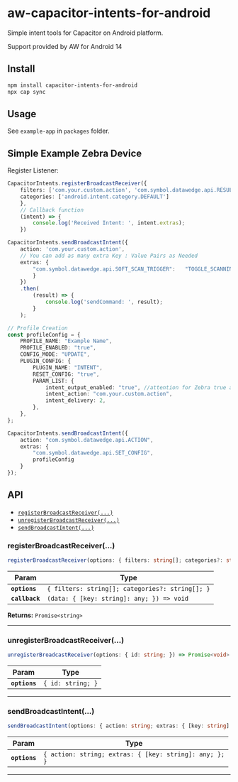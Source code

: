 # aw-capacitor-intents-for-android 

Simple intent tools for Capacitor on Android platform.

Support provided by AW for Android 14

## Install

```bash
npm install capacitor-intents-for-android
npx cap sync
```

## Usage

See `example-app` in `packages` folder.

## Simple Example Zebra Device
Register Listener:
```Typescript
CapacitorIntents.registerBroadcastReceiver({
    filters: ['com.your.custom.action', 'com.symbol.datawedge.api.RESULT_ACTION'],
    categories: ['android.intent.category.DEFAULT']
    },
    // Callback function
    (intent) => {
        console.log('Received Intent: ', intent.extras);
    })

CapacitorIntents.sendBroadcastIntent({ 
    action: 'com.your.custom.action', 
    // You can add as many extra Key : Value Pairs as Needed
    extras: {
        "com.symbol.datawedge.api.SOFT_SCAN_TRIGGER":   "TOGGLE_SCANNING"
        }
    })
    .then(
        (result) => {
            console.log('sendCommand: ', result);
        }
    );

// Profile Creation 
const profileConfig = {
    PROFILE_NAME: "Example Name",
    PROFILE_ENABLED: "true",
    CONFIG_MODE: "UPDATE",
    PLUGIN_CONFIG: {
        PLUGIN_NAME: "INTENT",
        RESET_CONFIG: "true",
        PARAM_LIST: {
            intent_output_enabled: "true", //attention for Zebra true and false are string type
            intent_action: "com.your.custom.action",
            intent_delivery: 2,
        },
    },
};

CapacitorIntents.sendBroadcastIntent({ 
    action: "com.symbol.datawedge.api.ACTION",
    extras: {
        "com.symbol.datawedge.api.SET_CONFIG", 
        profileConfig
    }
});

```

## API

<docgen-index>

* [`registerBroadcastReceiver(...)`](#registerbroadcastreceiver)
* [`unregisterBroadcastReceiver(...)`](#unregisterbroadcastreceiver)
* [`sendBroadcastIntent(...)`](#sendbroadcastintent)

</docgen-index>

<docgen-api>
<!--Update the source file JSDoc comments and rerun docgen to update the docs below-->

### registerBroadcastReceiver(...)

```typescript
registerBroadcastReceiver(options: { filters: string[]; categories?: string[]; }, callback: (data: { [key: string]: any; }) => void) => Promise<string>
```

| Param          | Type                                                       |
| -------------- | ---------------------------------------------------------- |
| **`options`**  | <code>{ filters: string[]; categories?: string[]; }</code> |
| **`callback`** | <code>(data: { [key: string]: any; }) =&gt; void</code>    |

**Returns:** <code>Promise&lt;string&gt;</code>

--------------------


### unregisterBroadcastReceiver(...)

```typescript
unregisterBroadcastReceiver(options: { id: string; }) => Promise<void>
```

| Param         | Type                         |
| ------------- | ---------------------------- |
| **`options`** | <code>{ id: string; }</code> |

--------------------


### sendBroadcastIntent(...)

```typescript
sendBroadcastIntent(options: { action: string; extras: { [key: string]: any; }; }) => Promise<void>
```

| Param         | Type                                                              |
| ------------- | ----------------------------------------------------------------- |
| **`options`** | <code>{ action: string; extras: { [key: string]: any; }; }</code> |

--------------------

</docgen-api>
